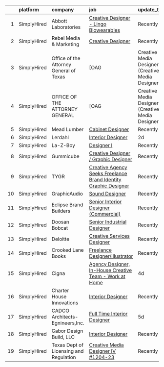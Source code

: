 

|    | platform    | company                                 | job                                                                                                                                                                                                | update_time   | location                 |
|---:|:------------|:----------------------------------------|:---------------------------------------------------------------------------------------------------------------------------------------------------------------------------------------------------|:--------------|:-------------------------|
|  1 | SimplyHired | Abbott Laboratories                     | [Creative Designer - Lingo Biowearables](https://www.simplyhired.com/job/hYlYE9nCEdqPA7gegnvIiO2tQz03hFgzeK6pG_5jFy1lez2mkvqrbA?q=creative+designer)                                               | Recently      | Alameda, CA              |
|  2 | SimplyHired | Rebel Media & Marketing                 | [Creative Designer](https://www.simplyhired.com/job/NUMXmQam_eB2pAaH1tPo3IqDX1-U2CnnCibxrzdPp7A2NkzVF9wDOg?q=creative+designer)                                                                    | Recently      | Remote                   |
|  3 | SimplyHired | Office of the Attorney General of Texas | [OAG | Creative Media Designer (Creative Media Designer II) | 23-0426](https://www.simplyhired.com/job/u-wDlcWTdXE9fpz_ltmQVaGx80mfMl6fJhDFcoxFupz08r-4LYQmYQ?q=creative+designer)                 | 2d            | Austin, TX               |
|  4 | SimplyHired | OFFICE OF THE ATTORNEY GENERAL          | [OAG | Creative Media Designer (Creative Media Designer II) | Child Support | 23-0426](https://www.simplyhired.com/job/w6FifryQ2JFWbgHJMrAge3mN2ujmVlX1G5YamhuPm6lAvZRqTMhOoQ?q=creative+designer) | 2d            | Austin, TX               |
|  5 | SimplyHired | Mead Lumber                             | [Cabinet Designer](https://www.simplyhired.com/job/FDC5kXVP7k2NtMzXz-anB75MbWASU9wjfyacIf56q67_rQAeSro0dA?q=creative+designer)                                                                     | Recently      | Manhattan, KS            |
|  6 | SimplyHired | Lerdahl                                 | [Interior Designer](https://www.simplyhired.com/job/u8g-X4RERmAzsmpDezr6TWzL27c6dpjdMTf5tnIf8bNt1guw7g9LEg?q=creative+designer)                                                                    | 2d            | Milwaukee, WI            |
|  7 | SimplyHired | La-Z-Boy                                | [Designer I](https://www.simplyhired.com/job/C9xxRPr73oyFF2Qznu8m2rh9ECPgKNm8NIacRK6NItDhJosSYDnhjg?q=creative+designer)                                                                           | Recently      | Lancaster, PA            |
|  8 | SimplyHired | Gummicube                               | [Creative Designer / Graphic Designer](https://www.simplyhired.com/job/NcN8Z8-0ij3Ux8spX3NNEtNuRF_MEL7pT9v4Lil6o7HBh7iV8Dmg2g?q=creative+designer)                                                 | Recently      | Remote                   |
|  9 | SimplyHired | TYGR                                    | [Creative Agency Seeks Freelance Brand Identity Graphic Designer](https://www.simplyhired.com/job/CP9brU4eVQOI1CNIBqMoCq88aVbd9i276fehMj7G2hKFMqdyhp7c3Q?q=creative+designer)                      | Recently      | Remote                   |
| 10 | SimplyHired | GraphicAudio                            | [Sound Designer](https://www.simplyhired.com/job/Ft833UrdPnchfefehudvRLsQ8BbX9qkOnOcL12NRM-HDcvEucjcIqg?q=creative+designer)                                                                       | Recently      | Remote                   |
| 11 | SimplyHired | Eclipse Brand Builders                  | [Senior Interior Designer (Commercial)](https://www.simplyhired.com/job/O31U44uTvCk6Md1bmIgfETA3an8SYJZ4OGX3bWRyC4ZDMFwFD5AwCg?q=creative+designer)                                                | Recently      | Suwanee, GA              |
| 12 | SimplyHired | Doosan Bobcat                           | [Senior Industrial Designer](https://www.simplyhired.com/job/t9gcUVNdYD9rFUci2nWQrqisloKpJ2SLm-MKmhdUTxyG4kpTA2nF5A?q=creative+designer)                                                           | Recently      | Bismarck, ND             |
| 13 | SimplyHired | Deloitte                                | [Creative Services Designer](https://www.simplyhired.com/job/rj_vq-JTC4Lw6SDLgfsERUYlu2jD4xvkziRTaN3_0JlgPn_owlUl6g?q=creative+designer)                                                           | Recently      | Austin, TX +16 locations |
| 14 | SimplyHired | Crooked Lane Books                      | [Freelance Designer/Illustrator](https://www.simplyhired.com/job/UhExaaYu1t4V71-D418Rl8bP7ITf3P-8-IaObyNXzN5HjI7MoCcq4w?q=creative+designer)                                                       | Recently      | Remote                   |
| 15 | SimplyHired | Cigna                                   | [Agency Designer, In-House Creative Team - Work at Home](https://www.simplyhired.com/job/-Q9dwsSKPGFLpTGHdoztVJnUM7lW4zunLnlNESW8N0UaHc4ahcoqsg?q=creative+designer)                               | 4d            | Hartford, CT             |
| 16 | SimplyHired | Charter House Innovations               | [Interior Designer](https://www.simplyhired.com/job/1OdBByYDbqkudCpWWihg1yGBj6JKKQ_YhXXBaIEtfV17ifWz7nWBzA?q=creative+designer)                                                                    | Recently      | Zeeland, MI              |
| 17 | SimplyHired | CADCO Architects-Egnineers,Inc.         | [Full Time Interior Designer](https://www.simplyhired.com/job/WmW2d3xWULF0MsXSwsyN5ImLsZSvBOXR7LDbB0AbAqmC9dpLQBwbEw?q=creative+designer)                                                          | 5d            | Abilene, TX              |
| 18 | SimplyHired | Gabor Design Build, LLC                 | [Interior Designer](https://www.simplyhired.com/job/vb_XrFWO4kysWplrQGv6Pl3qTddwA0SDHgWa9fkl32d7MNZtgUvQMA?q=creative+designer)                                                                    | Recently      | Germantown, WI           |
| 19 | SimplyHired | Texas Dept of Licensing and Regulation  | [Creative Media Designer IV #1204-23](https://www.simplyhired.com/job/nxgbapL8Dge4sbZtW8269jak2rdWrfN3P-9YmLlT-lAE9I8QzUjcjA?q=creative+designer)                                                  | Recently      | Austin, TX               |